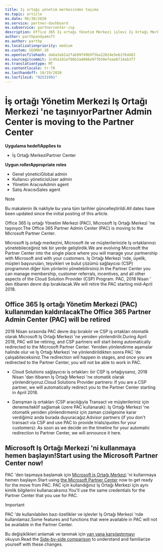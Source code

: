 ```yaml
---
title: Iş ortağı yönetim merkezinden taşıma
ms.topic: article
ms.date: 06/30/2020
ms.service: partner-dashboard
ms.subservice: partnercenter-csp
description: Office 365 Iş ortağı Yönetim Merkezi işlevi Iş Ortağı Merkezi 'ne taşınıyor. Bunun ne anlama geldiğini ve Iş Ortağı Merkezi 'nde nasıl yapabileceğinizi öğrenin.
author: parthpandyamsft
ms.author: parthp
ms.localizationpriority: medium
ms.custom: SEOMAY.20
ms.openlocfilehash: da6a3ab2a2fab99f49b9f5ba22824e5e61f6d482
ms.sourcegitcommit: 3c45a181ef86b3a4866e97fb50efeae8714ab3f7
ms.translationtype: MT
ms.contentlocale: tr-TR
ms.lasthandoff: 10/19/2020
ms.locfileid: "92531991"
---
```

# <a name="partner-admin-center-is-moving-to-the-partner-center"></a><span data-ttu-id="38e60-104">İş ortağı Yönetim Merkezi Iş Ortağı Merkezi 'ne taşınıyor</span><span class="sxs-lookup"><span data-stu-id="38e60-104">Partner Admin Center is moving to the Partner Center</span></span>

<span data-ttu-id="38e60-105">**Uygulama hedefi**</span><span class="sxs-lookup"><span data-stu-id="38e60-105">**Applies to**</span></span>

- <span data-ttu-id="38e60-106">İş Ortağı Merkezi</span><span class="sxs-lookup"><span data-stu-id="38e60-106">Partner Center</span></span>

<span data-ttu-id="38e60-107">**Uygun roller**</span><span class="sxs-lookup"><span data-stu-id="38e60-107">**Appropriate roles**</span></span>
- <span data-ttu-id="38e60-108">Genel yönetici</span><span class="sxs-lookup"><span data-stu-id="38e60-108">Global admin</span></span>
- <span data-ttu-id="38e60-109">Kullanıcı yöneticisi</span><span class="sxs-lookup"><span data-stu-id="38e60-109">User admin</span></span>
- <span data-ttu-id="38e60-110">Yönetim Aracısı</span><span class="sxs-lookup"><span data-stu-id="38e60-110">Admin agent</span></span>
- <span data-ttu-id="38e60-111">Satış Aracısı</span><span class="sxs-lookup"><span data-stu-id="38e60-111">Sales agent</span></span>

> [!NOTE]  
> <span data-ttu-id="38e60-112">Bu makalenin ilk nakliyle bu yana tüm tarihler güncelleştirildi.</span><span class="sxs-lookup"><span data-stu-id="38e60-112">All dates have been updated since the initial posting of this article.</span></span>

<span data-ttu-id="38e60-113">Office 365 Iş ortağı Yönetim Merkezi (PAC), Microsoft Iş Ortağı Merkezi 'ne taşınıyor.</span><span class="sxs-lookup"><span data-stu-id="38e60-113">The Office 365 Partner Admin Center (PAC) is moving to the Microsoft Partner Center.</span></span>

<span data-ttu-id="38e60-114">Microsoft Iş ortağı merkezini, Microsoft ile ve müşterilerinizle Iş ortaklarınızı yönetebileceğiniz tek bir yerde geliştirdik.</span><span class="sxs-lookup"><span data-stu-id="38e60-114">We are evolving Microsoft the Partner Center into the single place where you will manage your partnership with Microsoft and with your customers.</span></span> <span data-ttu-id="38e60-115">Iş Ortağı Merkezi 'nde, üyelik, müşteri başvuruları, teşvikleri ve bulut çözümü sağlayıcısı (CSP) programının diğer tüm yönlerini yönetebilirsiniz.</span><span class="sxs-lookup"><span data-stu-id="38e60-115">In the Partner Center you can manage membership, customer referrals, incentives, and all other aspects of the Cloud Solution Provider (CSP) Program.</span></span> <span data-ttu-id="38e60-116">PAC, 2018 Nisan ' den itibaren devre dışı bırakılacak.</span><span class="sxs-lookup"><span data-stu-id="38e60-116">We will retire the PAC starting mid-April 2018.</span></span>

## <a name="the-office-365-partner-admin-center-pac-will-be-retired"></a><span data-ttu-id="38e60-117">Office 365 Iş ortağı Yönetim Merkezi (PAC) kullanımdan kaldırılacak</span><span class="sxs-lookup"><span data-stu-id="38e60-117">The Office 365 Partner Admin Center (PAC) will be retired</span></span>

<span data-ttu-id="38e60-118">2018 Nisan sırasında PAC devre dışı bırakılır ve CSP iş ortakları otomatik olarak Microsoft Iş Ortağı Merkezi 'ne yeniden yönlendirilir.</span><span class="sxs-lookup"><span data-stu-id="38e60-118">During April 2018, PAC will be retiring, and CSP partners will start being automatically redirected to the Microsoft Partner Center.</span></span> <span data-ttu-id="38e60-119">Yeniden yönlendirme aşamalar halinde olur ve Iş Ortağı Merkezi 'ne yönlendirildikten sonra PAC 'de çalışabileceksiniz.</span><span class="sxs-lookup"><span data-stu-id="38e60-119">The redirection will happen in stages, and once you are redirected to the Partner Center, you will not be able to work in PAC.</span></span> 

- <span data-ttu-id="38e60-120">Cloud Solutions sağlayıcısı iş ortakları: bir CSP iş ortağıysanız, 2018 Nisan 'dan itibaren Iş Ortağı Merkezi 'ne otomatik olarak yönlendiriyoruz.</span><span class="sxs-lookup"><span data-stu-id="38e60-120">Cloud Solutions Provider partners: If you are a CSP partner, we will automatically redirect you to the Partner Center starting in April 2018.</span></span>

- <span data-ttu-id="38e60-121">Danışman iş ortakları (CSP aracılığıyla Transact ve müşterileriniz için deneme/teklif sağlamak üzere PAC kullanarak): Iş Ortağı Merkezi 'ne otomatik yeniden yönlendirmeniz için zaman çizelgesine karar verdiğimiz anda burada duyuracağız.</span><span class="sxs-lookup"><span data-stu-id="38e60-121">Advisor partners (if you don't transact via CSP and use PAC to provide trials/quotes for your customers): As soon as we decide on the timeline for your automatic redirection to Partner Center, we will announce it here.</span></span>

## <a name="start-using-the-microsoft-partner-center-now"></a><span data-ttu-id="38e60-122">Microsoft Iş Ortağı Merkezi 'ni kullanmaya hemen başlayın!</span><span class="sxs-lookup"><span data-stu-id="38e60-122">Start using the Microsoft Partner Center now!</span></span>

<span data-ttu-id="38e60-123">PAC 'den taşımaya başlamak için [Microsoft Iş Ortağı Merkezi](https://partnercenter.microsoft.com/) 'ni kullanmaya hemen başlayın.</span><span class="sxs-lookup"><span data-stu-id="38e60-123">Start using [the Microsoft Partner Center](https://partnercenter.microsoft.com/) now to get ready for the move from PAC.</span></span>  <span data-ttu-id="38e60-124">PAC için kullandığınız Iş Ortağı Merkezi için aynı kimlik bilgilerini kullanacaksınız.</span><span class="sxs-lookup"><span data-stu-id="38e60-124">You'll use the same credentials for the Partner Center that you use for PAC.</span></span>

> [!IMPORTANT]  
> <span data-ttu-id="38e60-125">PAC 'de kullanılabilen bazı özellikler ve işlevler Iş Ortağı Merkezi 'nde kullanılamaz.</span><span class="sxs-lookup"><span data-stu-id="38e60-125">Some features and functions that were available in PAC will not be available in the Partner Center.</span></span>

 <span data-ttu-id="38e60-126">Bu değişiklikleri anlamak ve tanımak için [yan yana karşılaştırmayı](moving-from-pac-to-pc.md) okuyun.</span><span class="sxs-lookup"><span data-stu-id="38e60-126">Read the [Side-by-side comparison](moving-from-pac-to-pc.md) to understand and familiarize yourself with these changes.</span></span> 